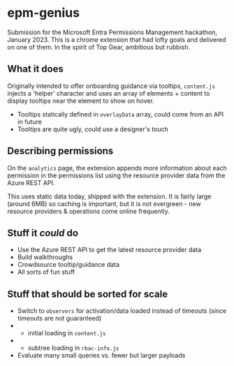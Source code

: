 # epm-genius

Submission for the Microsoft Entra Permissions Management hackathon, January 2023. This is a chrome extension that had lofty goals and delivered on one of them. In the spirit of Top Gear, ambitious but rubbish. 

## What it does

Originally intended to offer onboarding guidance via tooltips, `content.js` injects a 'helper' character and uses an array of elements + content to display tooltips near the element to show on hover. 

- Tooltips statically defined in `overlayData` array, could come from an API in future
- Tooltips are quite ugly, could use a designer's touch

## Describing permissions

On the `analytics` page, the extension appends more information about each permission in the permissions list using the resource provider data from the Azure REST API.

This uses static data today, shipped with the extension. It is fairly large (around 6MB) so caching is important, but it is not evergreen - new resource providers & operations come online frequently. 

## Stuff it _could_ do

- Use the Azure REST API to get the latest resource provider data
- Build walkthroughs
- Crowdsource tooltip/guidance data
- All sorts of fun stuff

## Stuff that should be sorted for scale

- Switch to `observers` for activation/data loaded instead of timeouts (since timeouts are not guaranteed)
- - initial loading in `content.js`
- - subtree loading in `rbac-info.js`
- Evaluate many small queries vs. fewer but larger payloads